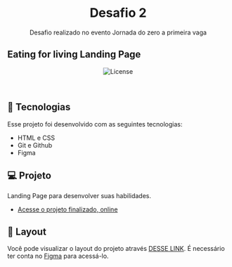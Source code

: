 <h1 align="center"> Desafio 2 </h1>
<p align="center"> Desafio realizado no evento Jornada do zero a primeira vaga </p>

## Eating for living Landing Page

<p align="center">
  <img alt="License" src="https://github.com/DevMaroto/Desafio-2-rumo-a-jornada-RocketSeat/blob/Main/preview/Healthy%20Recipes%20LP.jpg"/>
</p>

<br>

## 🚀 Tecnologias

Esse projeto foi desenvolvido com as seguintes tecnologias:

- HTML e CSS
- Git e Github
- Figma

## 💻 Projeto

Landing Page para desenvolver suas habilidades.

- [Acesse o projeto finalizado, online](https://devmaroto.github.io/Desafio-2-rumo-a-jornada-RocketSeat/)

## 🔖 Layout

Você pode visualizar o layout do projeto através [DESSE LINK](https://www.figma.com/community/file/1216014509044898198). É necessário ter conta no [Figma](https://figma.com) para acessá-lo.
